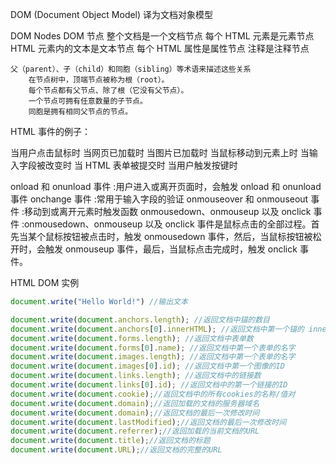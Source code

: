 DOM (Document Object Model) 译为文档对象模型

DOM Nodes
DOM 节点
整个文档是一个文档节点
每个 HTML 元素是元素节点
HTML 元素内的文本是文本节点
每个 HTML 属性是属性节点
注释是注释节点

    父（parent）、子（child）和同胞（sibling）等术语来描述这些关系
        在节点树中，顶端节点被称为根（root）。
        每个节点都有父节点、除了根（它没有父节点）。
        一个节点可拥有任意数量的子节点。
        同胞是拥有相同父节点的节点。



HTML 事件的例子：

当用户点击鼠标时
当网页已加载时
当图片已加载时
当鼠标移动到元素上时
当输入字段被改变时
当 HTML 表单被提交时
当用户触发按键时


onload 和 onunload 事件 :用户进入或离开页面时，会触发 onload 和 onunload 事件
onchange 事件 :常用于输入字段的验证
onmouseover 和 onmouseout 事件 :移动到或离开元素时触发函数
onmousedown、onmouseup 以及 onclick 事件 :onmousedown、onmouseup 以及 onclick 事件是鼠标点击的全部过程。首先当某个鼠标按钮被点击时，触发 onmousedown 事件，然后，当鼠标按钮被松开时，会触发 onmouseup 事件，最后，当鼠标点击完成时，触发 onclick 事件。


HTML DOM 实例
```javascript
document.write("Hello World!") //输出文本

document.write(document.anchors.length); //返回文档中锚的数目
document.write(document.anchors[0].innerHTML); //返回文档中第一个锚的 innerHTML
document.write(document.forms.length); //返回文档中表单数
document.write(document.forms[0].name); //返回文档中第一个表单的名字
document.write(document.images.length); //返回文档中第一个表单的名字
document.write(document.images[0].id); //返回文档中第一个图像的ID
document.write(document.links.length); //返回文档中的链接数
document.write(document.links[0].id); //返回文档中的第一个链接的ID
document.write(document.cookie);//返回文档中的所有cookies的名称/值对
document.write(document.domain);//返回加载的文档的服务器域名
document.write(document.domain);//返回文档的最后一次修改时间
document.write(document.lastModified);//返回文档的最后一次修改时间
document.write(document.referrer);//返回加载的当前文档的URL
document.write(document.title);//返回文档的标题
document.write(document.URL);//返回文档的完整的URL
```